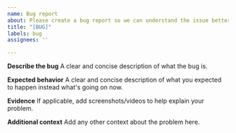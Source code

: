 ```yaml
---
name: Bug report
about: Please create a bug report so we can understand the issue better!
title: "[BUG]"
labels: bug
assignees: ''

---
```


**Describe the bug**
A clear and concise description of what the bug is.

**Expected behavior**
A clear and concise description of what you expected to happen instead what's going on now.

**Evidence**
If applicable, add screenshots/videos to help explain your problem.

**Additional context**
Add any other context about the problem here.
